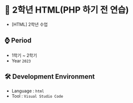 # 📕 2학년 HTML(PHP 하기 전 연습)
- [HTML] 2학년 수업

## ⌚ Period
  - 1학기 ~ 2학기
  - Year `2023`

## 🛠 Development Environment
  - Language : `html` 
  - Tool : `Visual Studio Code`
